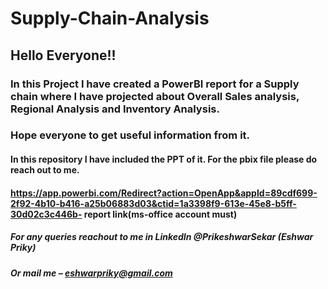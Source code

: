 # Supply-Chain-Analysis

## Hello Everyone!!
### In this Project I have created a PowerBI report for a Supply chain where I have projected about Overall Sales analysis, Regional Analysis and Inventory Analysis.
### Hope everyone to get useful information from it.

#### In this repository I have included the PPT of it. For the pbix file please do reach out to me.
#### https://app.powerbi.com/Redirect?action=OpenApp&appId=89cdf699-2f92-4b10-b416-a25b06883d03&ctid=1a3398f9-613e-45e8-b5ff-30d02c3c446b- report link(ms-office account must)

##### For any queries reachout to me in LinkedIn @PrikeshwarSekar (Eshwar Priky)
##### Or mail me – eshwarpriky@gmail.com


